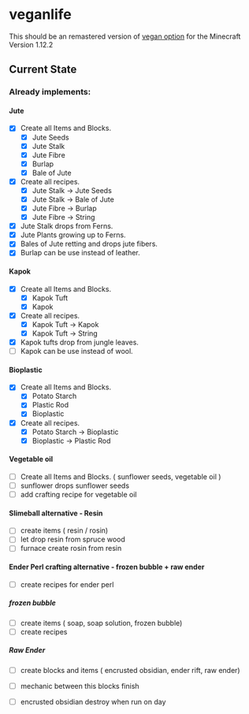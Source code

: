 # veganlife

This should be an remastered version of [vegan option](https://github.com/backuporg/VeganOption) for the Minecraft Version 1.12.2

## Current State

### Already implements:

#### Jute

- [x] Create all Items and Blocks.
    - [x] Jute Seeds
    - [x] Jute Stalk
    - [x] Jute Fibre
    - [x] Burlap
    - [x] Bale of Jute
- [x] Create all recipes.
    - [x] Jute Stalk -> Jute Seeds
    - [x] Jute Stalk -> Bale of Jute
    - [x] Jute Fibre -> Burlap
    - [x] Jute Fibre -> String
- [x] Jute Stalk drops from Ferns.
- [x] Jute Plants growing up to Ferns.
- [x] Bales of Jute retting and drops jute fibers.
- [x] Burlap can be use instead of leather.

#### Kapok

- [x] Create all Items and Blocks.
    - [x] Kapok Tuft
    - [x] Kapok
- [x] Create all recipes.
    - [x] Kapok Tuft -> Kapok
    - [x] Kapok Tuft -> String
- [x] Kapok tufts drop from jungle leaves.
- [ ] Kapok can be use instead of wool.

#### Bioplastic

- [x] Create all Items and Blocks.
    - [x] Potato Starch
    - [x] Plastic Rod
    - [x] Bioplastic
- [x] Create all recipes.
    - [x] Potato Starch -> Bioplastic
    - [x] Bioplastic -> Plastic Rod
 
#### Vegetable oil
 
 - [ ] Create all Items and Blocks. ( sunflower seeds, vegetable oil ) 
 - [ ] sunflower drops sunflower seeds
 - [ ] add crafting recipe for vegetable oil
 
#### Slimeball alternative - Resin
 
 - [ ] create items ( resin / rosin)
 - [ ] let drop resin from spruce wood
 - [ ] furnace create rosin from resin
 
#### Ender Perl crafting alternative - frozen bubble + raw ender
 
 - [ ] create recipes for ender perl
 
##### frozen bubble
 
 - [ ] create items ( soap, soap solution, frozen bubble)
 - [ ] create recipes
 
##### Raw Ender
 
 - [ ] create blocks and items ( encrusted obsidian, ender rift, raw ender)
 - [ ] mechanic between this blocks finish
 - [ ] encrusted obsidian destroy when run on day
 
 
